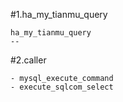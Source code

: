 #1.ha_my_tianmu_query

```
ha_my_tianmu_query
--
```

#2.caller

```
- mysql_execute_command
- execute_sqlcom_select
```